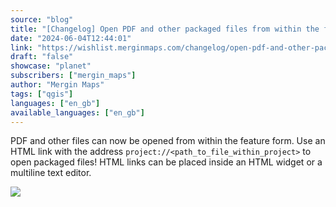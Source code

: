 ```yaml
---
source: "blog"
title: "[Changelog] Open PDF and other packaged files from within the form"
date: "2024-06-04T12:44:01"
link: "https://wishlist.merginmaps.com/changelog/open-pdf-and-other-packaged-files-from-within-the-form?utm_source=qgis"
draft: "false"
showcase: "planet"
subscribers: ["mergin_maps"]
author: "Mergin Maps"
tags: ["qgis"]
languages: ["en_gb"]
available_languages: ["en_gb"]
---
```


<p>PDF and other files can now be opened from within the feature form. Use an HTML link with the address <code>project://&lt;path_to_file_within_project&gt;</code> to open packaged files! HTML links can be placed inside an HTML widget or a multiline text editor.</p><p></p><img src="/img/subscribers/mergin_maps/open-pdf-and-other-packaged-files-from-within-the-form/thumb-9aed1f5d41a10cd02c07c2ec5d562023.gif"/>
